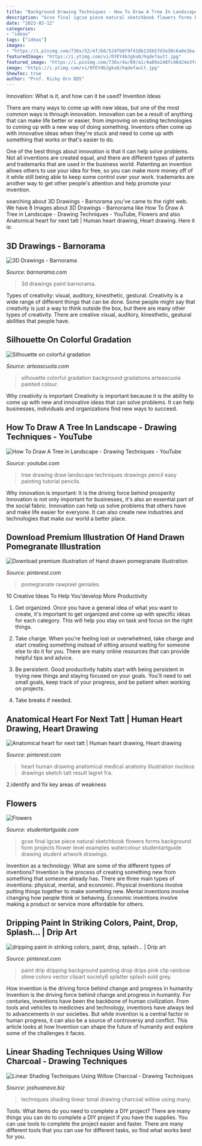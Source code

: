 ```yaml
---
title: "Background Drawing Techniques - How To Draw A Tree In Landscape"
description: "Gcse final igcse piece natural sketchbook flowers forms background form projects flower level examples watercolour studentartguide drawing student artwork drawings"
date: "2023-02-12"
categories:
- "ideas"
tags: ["ideas"]
images:
- "https://i.pinimg.com/736x/52/4f/b8/524fb8f9f410b135b57d3e30c6a0e1ba--heart-drawings-human-heart.jpg"
featuredImage: "https://i.ytimg.com/vi/OYEY4bJgku0/hqdefault.jpg"
featured_image: "https://i.pinimg.com/736x/4a/89/a1/4a89a148fc48424e3fd83f1af7728000.jpg"
image: "https://i.ytimg.com/vi/OYEY4bJgku0/hqdefault.jpg"
ShowToc: true
author: "Prof. Ricky Orn DDS"
---
```



Innovation: What is it, and how can it be used?
Invention Ideas

There are many ways to come up with new ideas, but one of the most common ways is through innovation. Innovation can be a result of anything that can make life better or easier, from improving on existing technologies to coming up with a new way of doing something. Inventors often come up with innovative ideas when they're stuck and need to come up with something that works or that's easier to do.

One of the best things about innovation is that it can help solve problems. Not all inventions are created equal, and there are different types of patents and trademarks that are used in the business world. Patenting an invention allows others to use your idea for free, so you can make more money off of it while still being able to keep some control over your work. trademarks are another way to get other people's attention and help promote your invention.

	

		
searching about 3D Drawings - Barnorama you've came to the right web. We have 8 Images about 3D Drawings - Barnorama like How To Draw A Tree in Landscape - Drawing Techniques - YouTube, Flowers and also Anatomical heart for next tatt | Human heart drawing, Heart drawing. Here it is:
		
    
## 3D Drawings - Barnorama

<img loading=lazy src="https://www.barnorama.com/wp-content/images/2012/03/paint_04/21-paint_04.jpg" onerror="this.onerror=null;this.src='https://tse2.mm.bing.net/th?id=OIP.BiuhZ-a6zZC7Ko8BUb5AnwHaLG&amp;pid=15.1';" alt="3D Drawings - Barnorama">

_Source: barnorama.com_

>3d drawings paint barnorama. 

	

Types of creativity: visual, auditory, kinesthetic, gestural.
Creativity is a wide range of different things that can be done. Some people might say that creativity is just a way to think outside the box, but there are many other types of creativity. There are creative visual, auditory, kinesthetic, gestural abilities that people have.

    
## Silhouette On Colorful Gradation

<img loading=lazy src="http://arteascuola.com/wp-content/uploads/2012/10/9ott_211.jpg" onerror="this.onerror=null;this.src='https://tse3.mm.bing.net/th?id=OIP.WPzvFvV422uGJSdjMow3YwAAAA&amp;pid=15.1';" alt="Silhouette on colorful gradation">

_Source: arteascuola.com_

>silhouette colorful gradation background gradations arteascuola painted colour. 

	

Why creativity is important
Creativity is important because it is the ability to come up with new and innovative ideas that can solve problems. It can help businesses, individuals and organizations find new ways to succeed.

    
## How To Draw A Tree In Landscape - Drawing Techniques - YouTube

<img loading=lazy src="https://i.ytimg.com/vi/OYEY4bJgku0/hqdefault.jpg" onerror="this.onerror=null;this.src='https://tse2.mm.bing.net/th?id=OIP.LoERHstexmkjA6d-T35bGQHaFj&amp;pid=15.1';" alt="How To Draw A Tree in Landscape - Drawing Techniques - YouTube">

_Source: youtube.com_

>tree drawing draw landscape techniques drawings pencil easy painting tutorial pencils. 

	

Why innovation is important: It is the driving force behind prosperity
Innovation is not only important for businesses, it's also an essential part of the social fabric. Innovation can help us solve problems that others have and make life easier for everyone. It can also create new industries and technologies that make our world a better place.

    
## Download Premium Illustration Of Hand Drawn Pomegranate Illustration

<img loading=lazy src="https://i.pinimg.com/736x/4a/89/a1/4a89a148fc48424e3fd83f1af7728000.jpg" onerror="this.onerror=null;this.src='https://tse4.mm.bing.net/th?id=OIP.pF6xIzcoX5hoFbgboS2DlQHaHa&amp;pid=15.1';" alt="Download premium illustration of Hand drawn pomegranate illustration">

_Source: pinterest.com_

>pomegranate rawpixel geniales. 

	

10 Creative Ideas To Help You'develop More Productivity
1. Get organized. Once you have a general idea of what you want to create, it's important to get organized and come up with specific ideas for each category. This will help you stay on task and focus on the right things.
2. Take charge. When you're feeling lost or overwhelmed, take charge and start creating something instead of sitting around waiting for someone else to do it for you. There are many online resources that can provide helpful tips and advice.

3. Be persistent. Good productivity habits start with being persistent in trying new things and staying focused on your goals. You'll need to set small goals, keep track of your progress, and be patient when working on projects.

4. Take breaks if needed.

    
## Anatomical Heart For Next Tatt | Human Heart Drawing, Heart Drawing

<img loading=lazy src="https://i.pinimg.com/736x/52/4f/b8/524fb8f9f410b135b57d3e30c6a0e1ba--heart-drawings-human-heart.jpg" onerror="this.onerror=null;this.src='https://tse4.mm.bing.net/th?id=OIP.6HPV_KfY88wC8hg2IJlC8QAAAA&amp;pid=15.1';" alt="Anatomical heart for next tatt | Human heart drawing, Heart drawing">

_Source: pinterest.com_

>heart human drawing anatomical medical anatomy illustration nucleus drawings sketch tatt result lagret fra. 

	

2.identify and fix key areas of weakness 

    
## Flowers

<img loading=lazy src="http://www.studentartguide.com/wp-content/uploads/2015/02/final-piece_9.jpg" onerror="this.onerror=null;this.src='https://tse2.mm.bing.net/th?id=OIP.Oh84OBwS2oeaKl0qu2xAaAHaKg&amp;pid=15.1';" alt="Flowers">

_Source: studentartguide.com_

>gcse final igcse piece natural sketchbook flowers forms background form projects flower level examples watercolour studentartguide drawing student artwork drawings. 

	

Invention as a technology: What are some of the different types of inventions?
Invention is the process of creating something new from something that someone already has. There are three main types of inventions: physical, mental, and economic. Physical inventions involve putting things together to make something new. Mental inventions involve changing how people think or behaving. Economic inventions involve making a product or service more affordable for others.

    
## Dripping Paint In Striking Colors, Paint, Drop, Splash... | Drip Art

<img loading=lazy src="https://i.pinimg.com/736x/00/65/36/0065367f38880dad0d9afb78486461d5--paint-drips-dripping-paint-art.jpg" onerror="this.onerror=null;this.src='https://tse1.mm.bing.net/th?id=OIP.j-ftylOahZtjXHaIPPZJ0wHaGS&amp;pid=15.1';" alt="dripping paint in striking colors, paint, drop, splash... | Drip art">

_Source: pinterest.com_

>paint drip dripping background painting drop drips pink clip rainbow slime colors vector clipart society6 splatter splash sold grey. 

	

How invention is the driving force behind change and progress in humanity
Invention is the driving force behind change and progress in humanity. For centuries, inventions have been the backbone of human civilization. From tools and vehicles to medicines and technology, inventions have always led to advancements in our societies. But while invention is a central factor in human progress, it can also be a source of controversy and conflict. This article looks at how Invention can shape the future of humanity and explore some of the challenges it faces.

    
## Linear Shading Techniques Using Willow Charcoal - Drawing Techniques

<img loading=lazy src="https://www.joshuanava.biz/techniques-2/images/1874_104_120-michael-angelo-tonal-drawings-techniques.jpg" onerror="this.onerror=null;this.src='https://tse4.mm.bing.net/th?id=OIP.p8_Wg2899RiP65EnGSoIwAAAAA&amp;pid=15.1';" alt="Linear Shading Techniques Using Willow Charcoal - Drawing Techniques">

_Source: joshuanava.biz_

>techniques shading linear tonal drawing charcoal willow using many. 

	

Tools: What items do you need to complete a DIY project?
There are many things you can do to complete a DIY project if you have the supplies. You can use tools to complete the project easier and faster. There are many different tools that you can use for different tasks, so find what works best for you.

